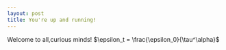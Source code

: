 ```yaml
---
layout: post
title: You're up and running!
---
```


Welcome to all,curious minds!
 $\epsilon_t = \frac{\epsilon_0}{\tau^\alpha}$ 
